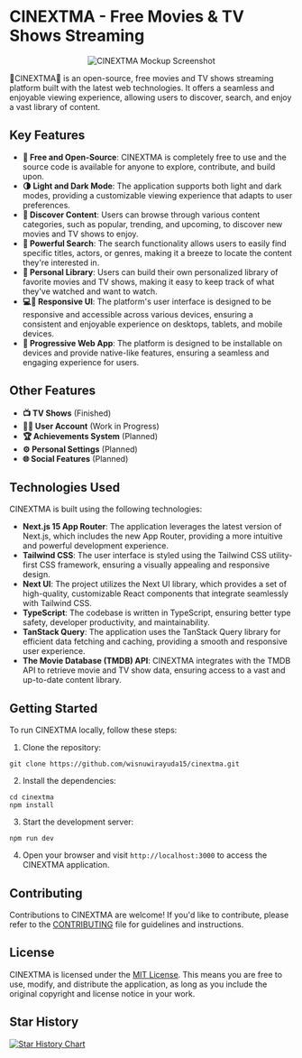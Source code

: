 # CINEXTMA - Free Movies & TV Shows Streaming

<div style="text-align:center">

![CINEXTMA Mockup Screenshot](https://raw.githubusercontent.com/wisnuwirayuda15/cinextma/refs/heads/master/src/public/img/mockup.png)

</div>

🍿CINEXTMA🍿 is an open-source, free movies and TV shows streaming platform built with the latest web technologies. It offers a seamless and enjoyable viewing experience, allowing users to discover, search, and enjoy a vast library of content.

## Key Features

- **💸 Free and Open-Source**: CINEXTMA is completely free to use and the source code is available for anyone to explore, contribute, and build upon.
- **🌗 Light and Dark Mode**: The application supports both light and dark modes, providing a customizable viewing experience that adapts to user preferences.
- **🧭 Discover Content**: Users can browse through various content categories, such as popular, trending, and upcoming, to discover new movies and TV shows to enjoy.
- **🔎 Powerful Search**: The search functionality allows users to easily find specific titles, actors, or genres, making it a breeze to locate the content they're interested in.
- **📂 Personal Library**: Users can build their own personalized library of favorite movies and TV shows, making it easy to keep track of what they've watched and want to watch.
- **💻📱 Responsive UI**: The platform's user interface is designed to be responsive and accessible across various devices, ensuring a consistent and enjoyable experience on desktops, tablets, and mobile devices.
- **📲 Progressive Web App**: The platform is designed to be installable on devices and provide native-like features, ensuring a seamless and engaging experience for users.

## Other Features

- **📺 TV Shows** (Finished)
- **🙍‍♂️ User Account** (Work in Progress)
- **🏆 Achievements System** (Planned)
- **⚙️ Personal Settings** (Planned)
- **🌐 Social Features** (Planned)

## Technologies Used

CINEXTMA is built using the following technologies:

- **Next.js 15 App Router**: The application leverages the latest version of Next.js, which includes the new App Router, providing a more intuitive and powerful development experience.
- **Tailwind CSS**: The user interface is styled using the Tailwind CSS utility-first CSS framework, ensuring a visually appealing and responsive design.
- **Next UI**: The project utilizes the Next UI library, which provides a set of high-quality, customizable React components that integrate seamlessly with Tailwind CSS.
- **TypeScript**: The codebase is written in TypeScript, ensuring better type safety, developer productivity, and maintainability.
- **TanStack Query**: The application uses the TanStack Query library for efficient data fetching and caching, providing a smooth and responsive user experience.
- **The Movie Database (TMDB) API**: CINEXTMA integrates with the TMDB API to retrieve movie and TV show data, ensuring access to a vast and up-to-date content library.

## Getting Started

To run CINEXTMA locally, follow these steps:

1. Clone the repository:

```
git clone https://github.com/wisnuwirayuda15/cinextma.git
```

2. Install the dependencies:

```
cd cinextma
npm install
```

3. Start the development server:

```
npm run dev
```

4. Open your browser and visit `http://localhost:3000` to access the CINEXTMA application.

## Contributing

Contributions to CINEXTMA are welcome! If you'd like to contribute, please refer to the [CONTRIBUTING](CONTRIBUTING.md) file for guidelines and instructions.

## License

CINEXTMA is licensed under the [MIT License](LICENSE). This means you are free to use, modify, and distribute the application, as long as you include the original copyright and license notice in your work.

## Star History

<a href="https://www.star-history.com/#wisnuwirayuda15/cinextma&Date">
 <picture>
   <source media="(prefers-color-scheme: dark)" srcset="https://api.star-history.com/svg?repos=wisnuwirayuda15/cinextma&type=Date&theme=dark" />
   <source media="(prefers-color-scheme: light)" srcset="https://api.star-history.com/svg?repos=wisnuwirayuda15/cinextma&type=Date" />
   <img alt="Star History Chart" src="https://api.star-history.com/svg?repos=wisnuwirayuda15/cinextma&type=Date" />
 </picture>
</a>
